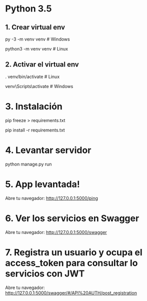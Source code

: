 

# Python 3.5

## 1. Crear virtual env
py -3 -m venv venv  # Windows

python3 -m venv venv  # Linux

## 2. Activar el virtual env
. venv/bin/activate  # Linux

venv\Scripts\activate  # Windows

# 3. Instalación
pip freeze > requirements.txt
 
pip install -r requirements.txt  

# 4. Levantar servidor
python manage.py run

# 5. App levantada!
Abre tu navegador: http://127.0.0.1:5000/ping

# 6. Ver los servicios en Swagger
Abre tu navegador: http://127.0.0.1:5000/swagger

# 7. Registra un usuario y ocupa el access_token para consultar lo servicios con JWT
Abre tu navegador: http://127.0.0.1:5000/swagger/#/API%20AUTH/post_registration